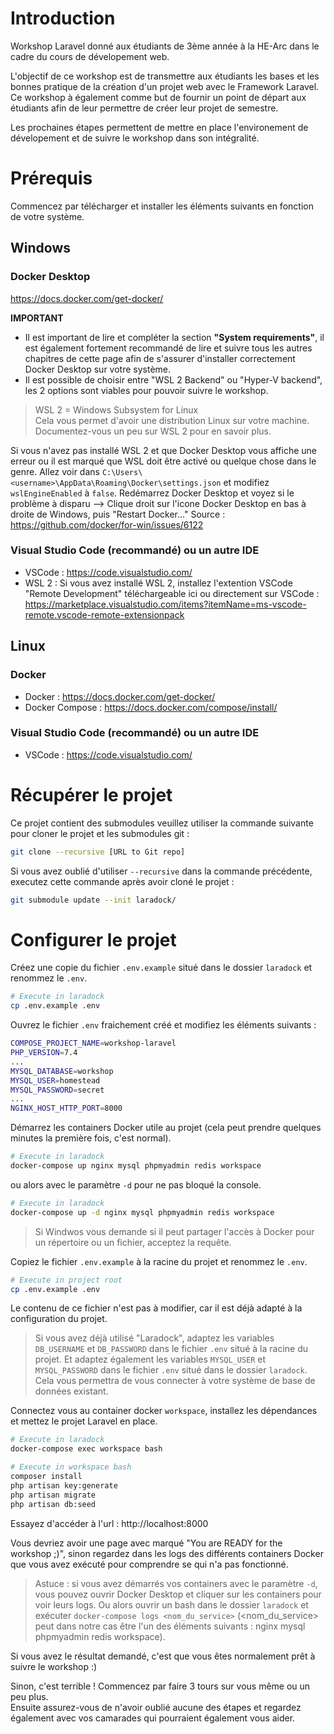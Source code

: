 # Introduction

Workshop Laravel donné aux étudiants de 3ème année à la HE-Arc dans le cadre du cours de dévelopement web.

L'objectif de ce workshop est de transmettre aux étudiants les bases et les bonnes pratique de la création d'un projet web avec le Framework Laravel. Ce workshop à également comme but de fournir un point de départ aux étudiants afin de leur permettre de créer leur projet de semestre.

Les prochaines étapes permettent de mettre en place l'environement de dévelopement et de suivre le workshop dans son intégralité.

# Prérequis

Commencez par télécharger et installer les éléments suivants en fonction de votre système.

## Windows

### Docker Desktop
https://docs.docker.com/get-docker/

**IMPORTANT**
- Il est important de lire et compléter la section **"System requirements"**, il est également fortement recommandé de lire et suivre tous les autres chapitres de cette page afin de s'assurer d'installer correctement Docker Desktop sur votre système.
- Il est possible de choisir entre "WSL 2 Backend" ou "Hyper-V backend", les 2 options sont viables pour pouvoir suivre le workshop.

> WSL 2 = Windows Subsystem for Linux  
> Cela vous permet d'avoir une distribution Linux sur votre machine.  
> Documentez-vous un peu sur WSL 2 pour en savoir plus.  

Si vous n'avez pas installé WSL 2 et que Docker Desktop vous affiche une erreur ou il est marqué que WSL doit être activé ou quelque chose dans le genre.
Allez voir dans `C:\Users\<username>\AppData\Roaming\Docker\settings.json` et modifiez `wslEngineEnabled` à `false`.
Redémarrez Docker Desktop et voyez si le problème à disparu --> Clique droit sur l'icone Docker Desktop en bas à droite de Windows, puis "Restart Docker..."
Source : https://github.com/docker/for-win/issues/6122

### Visual Studio Code (recommandé) ou un autre IDE
- VSCode : https://code.visualstudio.com/
- WSL 2 : Si vous avez installé WSL 2, installez l'extention VSCode "Remote Development" téléchargeable ici ou directement sur VSCode : https://marketplace.visualstudio.com/items?itemName=ms-vscode-remote.vscode-remote-extensionpack

## Linux

### Docker
- Docker : https://docs.docker.com/get-docker/
- Docker Compose : https://docs.docker.com/compose/install/

### Visual Studio Code (recommandé) ou un autre IDE
- VSCode : https://code.visualstudio.com/

# Récupérer le projet

Ce projet contient des submodules veuillez utiliser la commande suivante pour cloner le projet et les submodules git :  
```bash
git clone --recursive [URL to Git repo]
```

Si vous avez oublié d'utiliser `--recursive` dans la commande précédente, executez cette commande après avoir cloné le projet :  
```bash
git submodule update --init laradock/
```

# Configurer le projet

Créez une copie du fichier `.env.example` situé dans le dossier `laradock` et renommez le `.env`.  
```bash
# Execute in laradock
cp .env.example .env
```

Ouvrez le fichier `.env` fraichement créé et modifiez les éléments suivants :
```bash
COMPOSE_PROJECT_NAME=workshop-laravel
PHP_VERSION=7.4
...
MYSQL_DATABASE=workshop
MYSQL_USER=homestead
MYSQL_PASSWORD=secret
...
NGINX_HOST_HTTP_PORT=8000
```

Démarrez les containers Docker utile au projet (cela peut prendre quelques minutes la première fois, c'est normal).
```bash
# Execute in laradock
docker-compose up nginx mysql phpmyadmin redis workspace
```

ou alors avec le paramètre `-d` pour ne pas bloqué la console.
```bash
# Execute in laradock
docker-compose up -d nginx mysql phpmyadmin redis workspace
```

> Si Windwos vous demande si il peut partager l'accès à Docker pour un répertoire ou un fichier, acceptez la requête.

Copiez le fichier `.env.example` à la racine du projet et renommez le `.env`.
```bash
# Execute in project root
cp .env.example .env
```
Le contenu de ce fichier n'est pas à modifier, car il est déjà adapté à la configuration du projet.
> Si vous avez déjà utilisé "Laradock", adaptez les variables `DB_USERNAME` et `DB_PASSWORD` dans le fichier `.env` situé à la racine du projet. Et adaptez également les variables `MYSQL_USER` et `MYSQL_PASSWORD` dans le fichier `.env` situé dans le dossier `laradock`. Cela vous permettra de vous connecter à votre système de base de données existant.

Connectez vous au container docker `workspace`, installez les dépendances et mettez le projet Laravel en place.
```bash
# Execute in laradock
docker-compose exec workspace bash
```

```bash
# Execute in workspace bash
composer install
php artisan key:generate
php artisan migrate
php artisan db:seed
```

Essayez d'accéder à l'url : http://localhost:8000

Vous devriez avoir une page avec marqué "You are READY for the workshop ;)", sinon regardez dans les logs des différents containers Docker que vous avez exécuté pour comprendre se qui n'a pas fonctionné.
> Astuce : si vous avez démarrés vos containers avec le paramètre `-d`, vous pouvez ouvrir Docker Desktop et cliquer sur les containers pour voir leurs logs. Ou alors ouvrir un bash dans le dossier `laradock` et exécuter `docker-compose logs <nom_du_service>` (<nom_du_service> peut dans notre cas être l'un des éléments suivants : nginx mysql phpmyadmin redis workspace).

Si vous avez le résultat demandé, c'est que vous êtes normalement prêt à suivre le workshop :)

Sinon, c'est terrible ! Commencez par faire 3 tours sur vous même ou un peu plus.  
Ensuite assurez-vous de n'avoir oublié aucune des étapes et regardez également avec vos camarades qui pourraient également vous aider.
